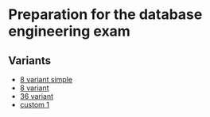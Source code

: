 # Preparation for the database engineering exam

## Variants
- [8 variant simple](./src/8-variant-simple/README.md)
- [8 variant](./src/8-variant/README.md)
- [36 variant](./src/36-variant/README.md)
- [custom 1](./src/custom-1/README.md)
